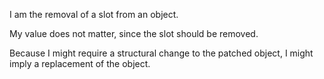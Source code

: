 I am the removal of a slot from an object.

My value does not matter, since the slot should be removed.

Because I might require a structural change to the patched object, I might imply a replacement of the object.